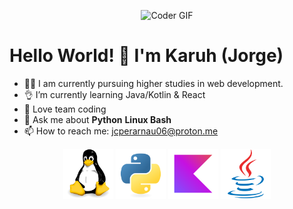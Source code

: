 <p align="center">

  <img src="https://i.gifer.com/7IjS.gif" alt="Coder GIF" width="500" height="400">
  
</p>

# Hello World! 👋  I'm Karuh (Jorge)





- 👨‍💻 I am currently pursuing higher studies in web development.
- 👌 I’m currently learning Java/Kotlin & React 
- 👯 Love team coding
- 💬 Ask me about **Python** **Linux Bash** 
- 📫 How to reach me: jcperarnau06@proton.me



  
<p align="center"> 
  <img src="https://github.com/devicons/devicon/blob/master/icons/linux/linux-original.svg" alt="linux" width="80" height="80"/> 
  <img src="https://github.com/devicons/devicon/blob/master/icons/python/python-original.svg" alt="python" width="80" height="80"/>
  <img src="https://github.com/devicons/devicon/blob/master/icons/kotlin/kotlin-original.svg" alt="kotlin" width="80" height="80"/>
  <img src="https://github.com/devicons/devicon/blob/master/icons/java/java-original.svg" alt="java" width="80" height="80"/>
  
  
</p>
